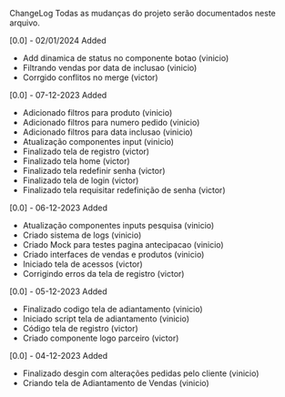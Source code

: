 ChangeLog
Todas as mudanças do projeto serão documentados neste arquivo.

[0.0] - 02/01/2024
Added
- Add dinamica de status no componente botao (vinicio)
- Filtrando vendas por data de inclusao (vinicio)
- Corrgido conflitos no merge (victor)

[0.0] - 07-12-2023
Added
- Adicionado filtros para produto (vinicio)
- Adicionado filtros para numero pedido (vinicio)
- Adicionado filtros para data inclusao (vinicio)
- Atualização componentes input (vinicio)
- Finalizado tela de registro (victor)
- Finalizado tela home (victor)
- Finalizado tela redefinir senha (victor)
- Finalizado tela de login (victor)
- Finalizado tela requisitar redefinição de senha (victor)


[0.0] - 06-12-2023
Added
- Atualização componentes inputs pesquisa (vinicio)
- Criado sistema de logs (vinicio)
- Criado Mock para testes pagina antecipacao (vinicio)
- Criado interfaces de vendas e produtos (vinicio)
- Iniciado tela de acessos (victor)
- Corrigindo erros da tela de registro (victor)

[0.0] - 05-12-2023
Added
- Finalizado codigo tela de adiantamento (vinicio)
- Iniciado script tela de adiantamento (vinicio)
- Código tela de registro (victor)
- Criado componente logo parceiro (victor)

[0.0] - 04-12-2023
Added
- Finalizado desgin com alterações pedidas pelo cliente (vinicio)
- Criando tela de Adiantamento de Vendas (vinicio)

